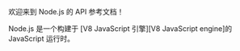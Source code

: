 
<!--introduced_in=v0.10.0-->
<!-- type=misc -->

欢迎来到 Node.js 的 API 参考文档！

Node.js 是一个构建于 [V8 JavaScript 引擎][V8 JavaScript engine]的 JavaScript 运行时。

